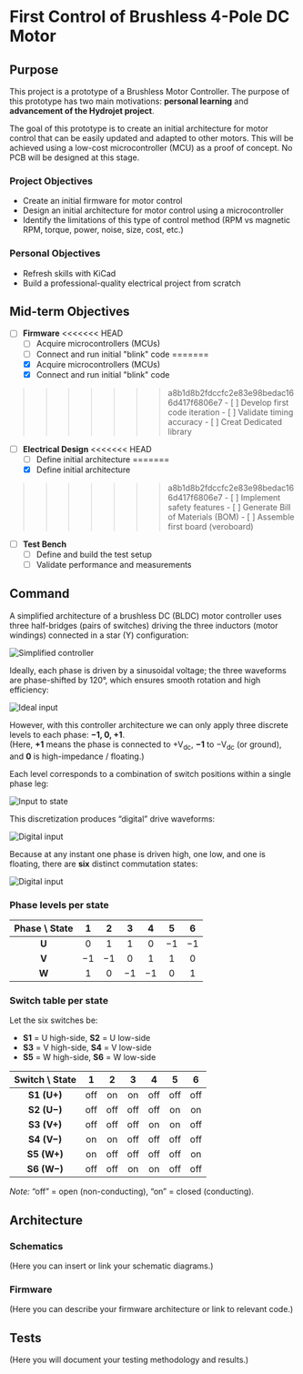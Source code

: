 # First Control of Brushless 4-Pole DC Motor

## Purpose

This project is a prototype of a Brushless Motor Controller. The purpose of this prototype has two main motivations: **personal learning** and **advancement of the Hydrojet project**.

The goal of this prototype is to create an initial architecture for motor control that can be easily updated and adapted to other motors. This will be achieved using a low-cost microcontroller (MCU) as a proof of concept. No PCB will be designed at this stage.

### Project Objectives

- Create an initial firmware for motor control
- Design an initial architecture for motor control using a microcontroller
- Identify the limitations of this type of control method (RPM vs magnetic RPM, torque, power, noise, size, cost, etc.)

### Personal Objectives

- Refresh skills with KiCad
- Build a professional-quality electrical project from scratch

## Mid-term Objectives

- [ ] **Firmware**
<<<<<<< HEAD
    - [ ] Acquire microcontrollers (MCUs)
    - [ ] Connect and run initial "blink" code
=======
    - [x] Acquire microcontrollers (MCUs)
    - [x] Connect and run initial "blink" code
>>>>>>> a8b1d8b2fdccfc2e83e98bedac166d417f6806e7
    - [ ] Develop first code iteration
    - [ ] Validate timing accuracy
    - [ ] Creat Dedicated library

- [ ] **Electrical Design**
<<<<<<< HEAD
    - [ ] Define initial architecture
=======
    - [x] Define initial architecture
>>>>>>> a8b1d8b2fdccfc2e83e98bedac166d417f6806e7
    - [ ] Implement safety features
    - [ ] Generate Bill of Materials (BOM)
    - [ ] Assemble first board (veroboard)

- [ ] **Test Bench**
    - [ ] Define and build the test setup
    - [ ] Validate performance and measurements

## Command

A simplified architecture of a brushless DC (BLDC) motor controller uses three half-bridges (pairs of switches) driving the three inductors (motor windings) connected in a star (Y) configuration:

![Simplified controller](./pictures/simplified_controler.drawio.png)

Ideally, each phase is driven by a sinusoidal voltage; the three waveforms are phase-shifted by 120°, which ensures smooth rotation and high efficiency:

![Ideal input](./pictures/input_sinusoidal.drawio.png)

However, with this controller architecture we can only apply three discrete levels to each phase: **−1, 0, +1**.  
(Here, **+1** means the phase is connected to +V<sub>dc</sub>, **−1** to −V<sub>dc</sub> (or ground), and **0** is high-impedance / floating.)

Each level corresponds to a combination of switch positions within a single phase leg:

![Input to state](./pictures/switche_to_input.drawio.png)

This discretization produces “digital” drive waveforms:

![Digital input](./pictures/input_digital.drawio.png)

Because at any instant one phase is driven high, one low, and one is floating, there are **six** distinct commutation states:

![Digital input](./pictures/input_digital_states.drawio.png)

### Phase levels per state

| Phase \ State |  1  |  2  |  3  |  4  |  5  |  6  |
|:-------------:|:---:|:---:|:---:|:---:|:---:|:---:|
| **U**         |  0  |  1  |  1  |  0  | −1  | −1  |
| **V**         | −1  | −1  |  0  |  1  |  1  |  0  |
| **W**         |  1  |  0  | −1  | −1  |  0  |  1  |

### Switch table per state

Let the six switches be:
- **S1** = U high-side, **S2** = U low-side  
- **S3** = V high-side, **S4** = V low-side  
- **S5** = W high-side, **S6** = W low-side


| Switch \ State |   1  |   2  |   3  |   4  |   5  |   6  |
|:--------------:|:----:|:----:|:----:|:----:|:----:|:----:|
| **S1 (U+)**    | off  | on   | on   | off  | off  | off  |
| **S2 (U−)**    | off  | off  | off  | off  | on   | on   |
| **S3 (V+)**    | off  | off  | off  | on   | on   | off  |
| **S4 (V−)**    | on   | on   | off  | off  | off  | off  |
| **S5 (W+)**    | on   | off  | off  | off  | off  | on   |
| **S6 (W−)**    | off  | off  | on   | on   | off  | off  |

*Note:* “off” = open (non-conducting), “on” = closed (conducting).


## Architecture

### Schematics

(Here you can insert or link your schematic diagrams.)

### Firmware

(Here you can describe your firmware architecture or link to relevant code.)

## Tests

(Here you will document your testing methodology and results.)
